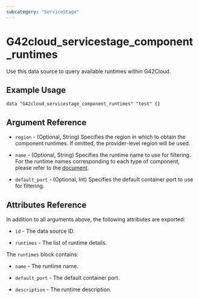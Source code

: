 ```yaml
---
subcategory: "ServiceStage"
---
```


# G42cloud_servicestage_component_runtimes

Use this data source to query available runtimes within G42Cloud.

## Example Usage

```hcl
data "G42cloud_servicestage_component_runtimes" "test" {}
```

## Argument Reference

* `region` - (Optional, String) Specifies the region in which to obtain the component runtimes.
  If omitted, the provider-level region will be used.

* `name` - (Optional, String) Specifies the runtime name to use for filtering.
  For the runtime names corresponding to each type of component, please refer to the [document](https://docs.g42cloud.com/usermanual/servicestage/servicestage_user_0411.html).

* `default_port` - (Optional, Int) Specifies the default container port to use for filtering.

## Attributes Reference

In addition to all arguments above, the following attributes are exported:

* `id` - The data source ID.

* `runtimes` - The list of runtime details.

The `runtimes` block contains:

* `name` - The runtime name.

* `default_port` - The default container port.

* `description` - The runtime description.
